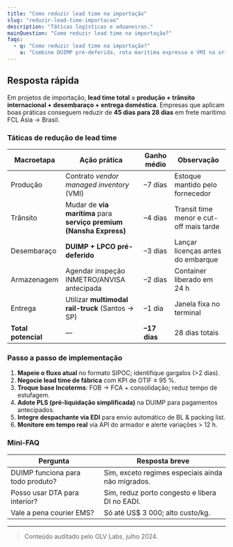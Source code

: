 ```yaml
---
title: "Como reduzir lead time na importação"
slug: "reduzir-lead-time-importacao"
description: "Táticas logísticas e aduaneiras."
mainQuestion: "Como reduzir lead time na importação?"
faqs:
  - q: "Como reduzir lead time na importação?"
    a: "Combine DUIMP pré-deferida, rota marítima expressa e VMI na origem para cortar até 17 dias do lead-time porta-a-porta."
---
```


## Resposta rápida

Em projetos de importação, **lead time total = produção + trânsito internacional + desembaraço + entrega doméstica**. Empresas que aplicam boas práticas conseguem reduzir de **45 dias para 28 dias** em frete marítimo FCL Ásia → Brasil.

### Táticas de redução de lead time

| Macroetapa | Ação prática | Ganho médio | Observação |
| --- | --- | --- | --- |
| Produção | Contrato _vendor managed inventory_ (VMI) | –7 dias | Estoque mantido pelo fornecedor |
| Trânsito | Mudar de **via marítima** para **serviço premium (Nansha Express)** | –4 dias | Transit time menor e cut-off mais tarde |
| Desembaraço | **DUIMP + LPCO pré-deferido** | –3 dias | Lançar licenças antes do embarque |
| Armazenagem | Agendar inspeção INMETRO/ANVISA antecipada | –2 dias | Container liberado em 24 h |
| Entrega | Utilizar **multimodal rail-truck** (Santos → SP) | –1 dia | Janela fixa no terminal |
| **Total potencial** | — | **–17 dias** | 28 dias totais |

### Passo a passo de implementação

1. **Mapeie o fluxo atual** no formato SIPOC; identifique gargalos (>2 dias).  
2. **Negocie lead time de fábrica** com KPI de OTIF ≥ 95 %.  
3. **Troque base Incoterms**: FOB → FCA + consolidação; reduz tempo de estufagem.  
4. **Adote PLS (pré-liquidação simplificada)** na DUIMP para pagamentos antecipados.  
5. **Integre despachante via EDI** para envio automático de BL & packing list.  
6. **Monitore em tempo real** via API do armador e alerte variações > 12 h.

### Mini-FAQ

| Pergunta | Resposta breve |
| --- | --- |
| DUIMP funciona para todo produto? | Sim, exceto regimes especiais ainda não migrados. |
| Posso usar DTA para interior? | Sim, reduz porto congesto e libera DI no EADI. |
| Vale a pena courier EMS? | Só até US$ 3 000; alto custo/kg. |

---

> Conteúdo auditado pelo OLV Labs, julho 2024.
